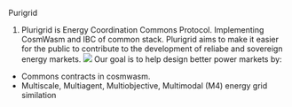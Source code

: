 Purigrid

1. Plurigrid is Energy Coordination Commons Protocol. Implementing CosmWasm and IBC of common stack. Plurigrid aims to make it easier for the public to contribute to the development of reliabe and sovereign energy markets. ![](../../Attachments/Screen%20Shot%202022-09-07%20at%2007.02.18.png)
 Our goal is to help design better power markets by:
- Commons contracts in cosmwasm.
- Multiscale, Multiagent, Multiobjective, Multimodal (M4) energy grid similation